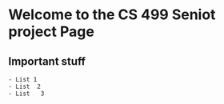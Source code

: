 # Welcome to the CS 499 Seniot project Page
## Important stuff
    - List 1
    - List  2
    - List   3